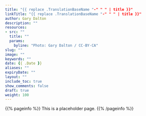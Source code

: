```yaml
---
title: "{{ replace .TranslationBaseName "-" " " | title }}"
linkTitle: "{{ replace .TranslationBaseName "-" " " | title }}"
author: Gary Dalton
description: ""
resources:
- src: ""
  title: ""
  params:
    byline: "Photo: Gary Dalton / CC-BY-CA"
slug: ""
image: ""
keywords: ""
date: {{ .Date }}
aliases: ""
expiryDate: ""
layout: ""
include_toc: true
show_comments: false
draft: true
weight: 100
---
```


{{% pageinfo %}}
This is a placeholder page.
{{% /pageinfo %}}